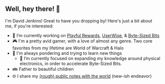 ## Well, hey there! 👋

I'm David Jenkins! Great to have you dropping by! Here's just a bit about me, if you're interested:

- 🔭 I’m currently working on [Playful Rewards](https://playfulrewards.com/), [UserWise](https://userwise.io), & [Byte-Sized Bits](https://bytesizedbits.com)
- 🎮 I'm a pretty avid gamer, with a love of almost any genre. Two core favorites from my lifetime are World of Warcraft & Halo
- 💭 I'm always pondering and trying to learn new things
  - 🌱 I’m currently focused on expanding my knowledge around physical electronics, in order to accelerate Byte-Sized Bits.
- 👪 Father to beautiful children
- 🌐 I share my [(rough) public notes with the world](https://jenkinsdev.us/public-notes/) (new-ish endeavor)
